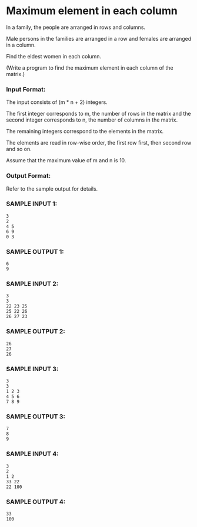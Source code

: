 # Maximum element in each column

In a family, the people are arranged in rows and columns.

Male persons in the families are arranged in a row and
females are arranged in a column.

Find the eldest women in each column.

(Write a program to find the maximum element in each column of the matrix.)

### Input Format:

The input consists of (m * n + 2) integers.

The first integer corresponds to m, the number of rows
in the matrix and the second integer corresponds to n,
the number of columns in the matrix.

The remaining integers correspond to the elements in the matrix.

The elements are read in row-wise order, the first row first,
then second row and so on.

Assume that the maximum value of m and n is 10.

### Output Format:

Refer to the sample output for details.

### SAMPLE INPUT 1:

```
3
2
4 5
6 9
0 3
```

### SAMPLE OUTPUT 1:

```
6
9
```

### SAMPLE INPUT 2:

```
3
3
22 23 25
25 22 26
26 27 23
```

### SAMPLE OUTPUT 2:

```
26
27
26
```

### SAMPLE INPUT 3:

```
3
3
1 2 3
4 5 6
7 8 9
```

### SAMPLE OUTPUT 3:

```
7
8
9
```

### SAMPLE INPUT 4:

```
3
2
1 2
33 22
22 100
```

### SAMPLE OUTPUT 4:

```
33
100
```

